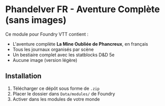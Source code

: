 # Phandelver FR - Aventure Complète (sans images)

Ce module pour Foundry VTT contient :

- L'aventure complète **La Mine Oubliée de Phancreux**, en français
- Tous les journaux organisés par scène
- Un bestiaire complet avec les statblocks D&D 5e
- Aucune image (version légère)

## Installation

1. Télécharger ce dépôt sous forme de `.zip`
2. Placer le dossier dans `Data/modules/` de Foundry
3. Activer dans les modules de votre monde
